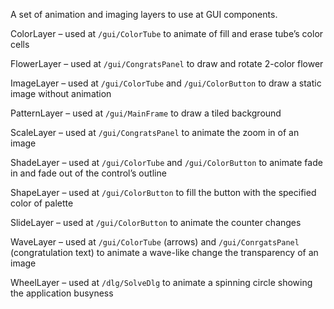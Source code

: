 A set of animation and imaging layers to use at GUI components.

ColorLayer – used at `/gui/ColorTube` to animate of fill and erase tube’s color cells

FlowerLayer – used at `/gui/CongratsPanel` to draw and rotate 2-color flower

ImageLayer – used at `/gui/ColorTube` and `/gui/ColorButton` to draw a static image without animation

PatternLayer – used at `/gui/MainFrame` to draw a tiled background

ScaleLayer – used at `/gui/CongratsPanel` to animate the zoom in of an image

ShadeLayer – used at `/gui/ColorTube` and `/gui/ColorButton` to animate fade in and fade out of the control’s outline

ShapeLayer – used at `/gui/ColorButton` to fill the button with the specified color of palette

SlideLayer – used at `/gui/ColorButton` to animate the counter changes

WaveLayer – used at `/gui/ColorTube` (arrows) and `/gui/ConrgatsPanel` (congratulation text) to animate a wave-like change the transparency of an image

WheelLayer – used at `/dlg/SolveDlg` to animate a spinning circle showing the application busyness